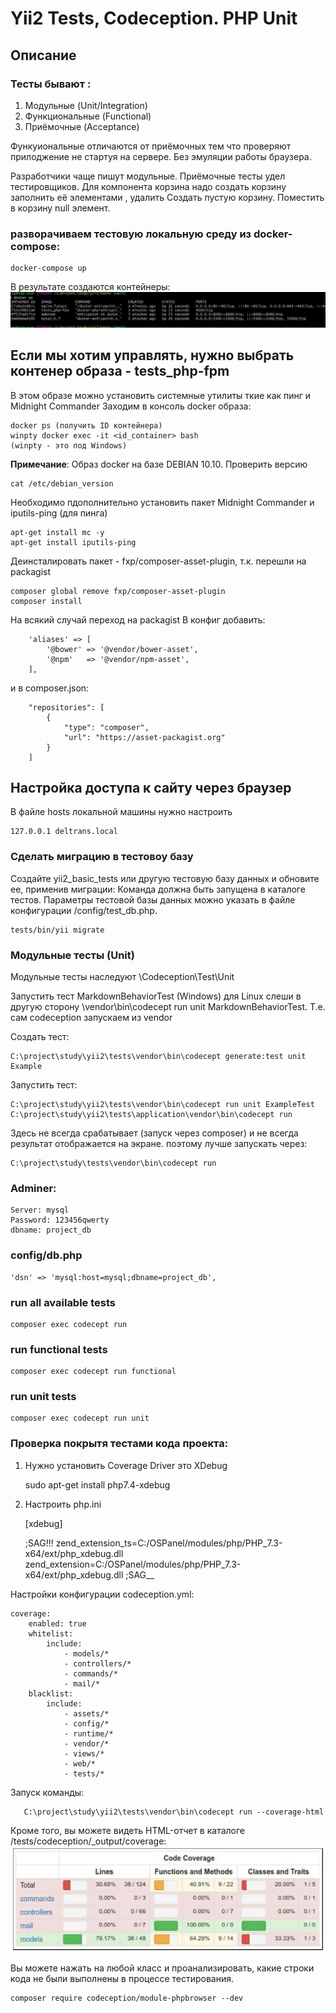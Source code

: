 # Yii2 Tests, Codeception. PHP Unit

## Описание

### Тесты бывают :
1) Модульные (Unit/Integration)  
2) Функциональные (Functional)
3) Приёмочные (Acceptance)

Функуиональные отличаются от приёмочных тем что проверяют прилоджение не стартуя на сервере. 
Без эмуляции работы браузера.

Разработчики чаще пишут модульные. Приёмочные тесты удел тестировщиков.
Для компонента корзина надо создать корзину заполнить её элементами , удалить
Создать пустую корзину. Поместить в корзину null элемент.

### разворачиваем тестовую локальную среду из docker-compose:
    
    docker-compose up

В результате создаются контейнеры:
![](img/containers.jpg)



## Если мы хотим управлять, нужно выбрать контенер образа - tests_php-fpm 

В этом образе можно установить системные утилиты ткие как пинг и Midnight Commander
Заходим в консоль docker образа:
    
    docker ps (получить ID контейнера) 
    winpty docker exec -it <id_container> bash
    (winpty - это под Windows)

**Примечание**: Образ docker на базе DEBIAN 10.10.
Проверить версию

    cat /etc/debian_version

Необходимо пдополнительно установить пакет Midnight Commander и iputils-ping (для пинга)

    apt-get install mc -y
    apt-get install iputils-ping

Деинсталировать пакет - fxp/composer-asset-plugin, т.к. перешли на packagist 

    composer global remove fxp/composer-asset-plugin
    composer install

На всякий случай переход на packagist
В конфиг добавить:

        'aliases' => [
            '@bower' => '@vendor/bower-asset',
            '@npm'   => '@vendor/npm-asset',
        ],

и в composer.json:


        "repositories": [
            {
                "type": "composer",
                "url": "https://asset-packagist.org"
            }
        ]


## Настройка доступа к сайту через браузер

В файле hosts локальной машины нужно настроить
    
    127.0.0.1 deltrans.local 

### Сделать миграцию в тестовоу базу
Создайте yii2_basic_tests или другую тестовую базу данных и обновите ее, применив миграции:
Команда должна быть запущена в каталоге тестов. Параметры тестовой базы данных можно указать в файле конфигурации /config/test_db.php.
    
    tests/bin/yii migrate

### Модульные тесты (Unit)

Модульные тесты наследуют \Codeception\Test\Unit

Запустить тест MarkdownBehaviorTest (Windows) для Linux слеши в другую сторону
\vendor\bin\codecept run unit MarkdownBehaviorTest. Т.е. сам codeception запускаем из vendor

 Создать тест: 

    C:\project\study\yii2\tests\vendor\bin\codecept generate:test unit Example 

 Запустить тест:

    C:\project\study\yii2\tests\vendor\bin\codecept run unit ExampleTest
    C:\project\study\yii2\tests\application\vendor\bin\codecept run

Здесь не всегда срабатывает (запуск через composer) и не всегда результат отображается на экране. 
поэтому лучше запускать через:
  
    C:\project\study\tests\vendor\bin\codecept run

### Adminer:
    
    Server: mysql
    Password: 123456qwerty
    dbname: project_db

### config/db.php
    
    'dsn' => 'mysql:host=mysql;dbname=project_db',
    
### run all available tests

    composer exec codecept run

### run functional tests

    composer exec codecept run functional

### run unit tests

    composer exec codecept run unit


### Проверка покрытя тестами кода проекта:

1) Нужно установить Coverage Driver это XDebug

        
    sudo apt-get install php7.4-xdebug

2) Настроить php.ini
    
    
    [xdebug]
    
    ;SAG!!!
    zend_extension_ts=C:/OSPanel/modules/php/PHP_7.3-x64/ext/php_xdebug.dll
    zend_extension=C:/OSPanel/modules/php/PHP_7.3-x64/ext/php_xdebug.dll
    ;SAG__

Настройки конфигурации codeception.yml:

    coverage:
        enabled: true
        whitelist:
            include:
                - models/*
                - controllers/*
                - commands/*
                - mail/*
        blacklist:
            include:
                - assets/*
                - config/*
                - runtime/*
                - vendor/*
                - views/*
                - web/*
                - tests/*

Запуск команды:

       C:\project\study\yii2\tests\vendor\bin\codecept run --coverage-html


Кроме того, вы можете видеть HTML-отчет в каталоге /tests/codeception/_output/coverage:
![](img/443_1.jpg)

Вы можете нажать на любой класс и проанализировать, какие строки кода не были выполнены в процессе тестирования.


    composer require codeception/module-phpbrowser --dev